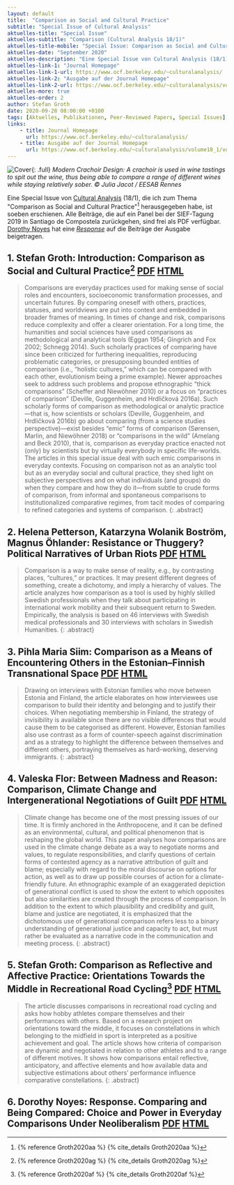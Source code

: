 ```yaml
---
layout: default
title:  "Comparison as Social and Cultural Practice"
subtitle: "Special Issue of Cultural Analysis"
aktuelles-title: "Special Issue"
aktuelles-subtitle: "Comparison (Cultural Analysis 18/1)"
aktuelles-title-mobile: "Special Issue: Comparison as Social and Cultural Practice"
aktuelles-date: "September 2020"
aktuelles-description: "Eine Special Issue von Cultural Analysis (18/1), die ich zum Thema 'Comparison as Social and Cultural Practice' herausgegeben habe, ist soeben erschienen."
aktuelles-link-1: "Journal Homepage"
aktuelles-link-1-url: https://www.ocf.berkeley.edu/~culturalanalysis/
aktuelles-link-2: "Ausgabe auf der Journal Homepage"
aktuelles-link-2-url: https://www.ocf.berkeley.edu/~culturalanalysis/volume18_1/vol18_1_toc.html
aktuelles-more: true
aktuelles-order: 2
author: Stefan Groth
date: 2020-09-28 08:00:00 +0100
tags: [Aktuelles, Publikationen, Peer-Reviewed Papers, Special Issues]
links:
    - title: Journal Homepage
      url: https://www.ocf.berkeley.edu/~culturalanalysis/
    - title: Ausgabe auf der Journal Homepage
      url: https://www.ocf.berkeley.edu/~culturalanalysis/volume18_1/vol18_1_toc.html
---
```

![Cover](/assets/img/crachoirface.jpg "Crachoir"){: .full}
*Modern Crachoir Design: A crachoir is used in wine tastings to spit out the wine, thus being able to compare a range of different wines while staying relatively sober. © Julia Jacot / EESAB Rennes*

Eine Special Issue von [Cultural Analysis](https://www.ocf.berkeley.edu/~culturalanalysis/) (18/1), die ich zum Thema "Comparison as Social and Cultural Practice"[^1] herausgegeben habe, ist soeben erschienen. Alle Beiträge, die auf ein Panel bei der SIEF-Tagung 2019 in Santiago de Compostela zurückgehen, sind frei als PDF verfügbar. [Dorothy Noyes](https://cfs.osu.edu/people/noyes.10) hat eine [*Response*](https://www.ocf.berkeley.edu/~culturalanalysis/volume18_1/vol18_1_Noyes.html) auf die Beiträge der Ausgabe beigetragen.

## 1. Stefan Groth: Introduction: Comparison as Social and Cultural Practice[^2] <a href="https://www.ocf.berkeley.edu/~culturalanalysis/volume18_1/pdf/Introduction.pdf" class="pdf-l">PDF</a> <a href="https://www.ocf.berkeley.edu/~culturalanalysis/volume18_1/volume18_1_Introduction.html" class="pdf-l">HTML</a>
> Comparisons are everyday practices used for making sense of social roles and encounters, socioeconomic transformation processes, and uncertain futures. By comparing oneself with others, practices, statuses, and worldviews are put into context and embedded in broader frames of meaning. In times of change and risk, comparisons reduce complexity and offer a clearer orientation. For a long time, the humanities and social sciences have used comparisons as methodological and analytical tools (Eggan 1954; Gingrich and Fox 2002; Schnegg 2014). Such scholarly practices of comparing have since been criticized for furthering inequalities, reproducing problematic categories, or presupposing bounded entities of comparison (i.e., “holistic cultures,” which can be compared with each other, evolutionism being a prime example). Newer approaches seek to address such problems and propose ethnographic “thick comparisons” (Scheffer and Niewöhner 2010) or a focus on “practices of comparison” (Deville, Guggenheim, and Hrdličková 2016a). Such scholarly forms of comparison as methodological or analytic practice—that is, how scientists or scholars (Deville, Guggenheim, and Hrdličková 2016b) go about comparing (from a science studies perspective)—exist besides “emic” forms of comparison (Sørensen, Marlin, and Niewöhner 2018) or “comparisons in the wild” (Amelang and Beck 2010), that is, comparison as everyday practice enacted not (only) by scientists but by virtually everybody in specific life-worlds. The articles in this special issue deal with such emic comparisons in everyday contexts. Focusing on comparison not as an analytic tool but as an everyday social and cultural practice, they shed light on subjective perspectives and on what individuals (and groups) do when they compare and how they do it—from subtle to crude forms of comparison, from informal and spontaneous comparisons to institutionalized comparative regimes, from tacit modes of comparing to refined categories and systems of comparison.
{: .abstract}

## 2. Helena Petterson, Katarzyna Wolanik Boström, Magnus Öhlander: Resistance or Thuggery? Political Narratives of Urban Riots <a href="https://www.ocf.berkeley.edu/~culturalanalysis/volume18_1/pdf/PetterssonBostromOhlander.pdf" class="pdf-l">PDF</a> <a href="https://www.ocf.berkeley.edu/~culturalanalysis/volume18_1/volume18_1_PetterssonBostromOhlander.html" class="pdf-l">HTML</a>
> Comparison is a way to make sense of reality, e.g., by contrasting places, “cultures,” or practices. It may present different degrees of something, create a dichotomy, and imply a hierarchy of values. The article analyzes how comparison as a tool is used by highly skilled Swedish professionals when they talk about participating in international work mobility and their subsequent return to Sweden. Empirically, the analysis is based on 46 interviews with Swedish medical professionals and 30 interviews with scholars in Swedish Humanities. 
{: .abstract}

## 3. Pihla Maria Siim: Comparison as a Means of Encountering Others in the Estonian–Finnish Transnational Space <a href="https://www.ocf.berkeley.edu/~culturalanalysis/volume18_1/pdf/Siim.pdf" class="pdf-l">PDF</a> <a href="https://www.ocf.berkeley.edu/~culturalanalysis/volume18_1/volume18_1_Siim.html" class="pdf-l">HTML</a>
> Drawing on interviews with Estonian families who move between Estonia and Finland, the article elaborates on how interviewees use comparison to build their identity and belonging and to justify their choices. When negotiating membership in Finland, the strategy of invisibility is available since there are no visible differences that would cause them to be categorised as different. However, Estonian families also use contrast as a form of counter-speech against discrimination and as a strategy to highlight the difference between themselves and different others, portraying themselves as hard-working, deserving immigrants.
{: .abstract}

## 4. Valeska Flor: Between Madness and Reason: Comparison, Climate Change and Intergenerational Negotiations of Guilt <a href="https://www.ocf.berkeley.edu/~culturalanalysis/volume18_1/pdf/Flor.pdf" class="pdf-l">PDF</a> <a href="https://www.ocf.berkeley.edu/~culturalanalysis/volume18_1/vol18_1_Flor.html" class="pdf-l">HTML</a>
> Climate change has become one of the most pressing issues of our time. It is firmly anchored in the Anthropocene, and it can be defined as an environmental, cultural, and political phenomenon that is reshaping the global world. This paper analyses how comparisons are used in the climate change debate as a way to negotiate norms and values, to regulate responsibilities, and clarify questions of certain forms of contested agency as a narrative attribution of guilt and blame; especially with regard to the moral discourse on options for action, as well as to draw up possible courses of action for a climate-friendly future. An ethnographic example of an exaggerated depiction of generational conflict is used to show the extent to which opposites but also similarities are created through the process of comparison. In addition to the extent to which plausibility and credibility and guilt, blame and justice are negotiated, it is emphasized that the dichotomous use of generational comparison refers less to a binary understanding of generational justice and capacity to act, but must rather be evaluated as a narrative code in the communication and meeting process. 
{: .abstract}

## 5. Stefan Groth: Comparison as Reflective and Affective Practice: Orientations Towards the Middle in Recreational Road Cycling[^3] <a href="https://www.ocf.berkeley.edu/~culturalanalysis/volume18_1/pdf/Groth.pdf" class="pdf-l">PDF</a> <a href="https://www.ocf.berkeley.edu/~culturalanalysis/volume18_1/volume18_1_Groth.html" class="pdf-l">HTML</a>
> The article discusses comparisons in recreational road cycling and asks how hobby athletes compare themselves and their performances with others. Based on a research project on orientations toward the middle, it focuses on constellations in which belonging to the midfield in sport is interpreted as a positive achievement and goal. The article shows how criteria of comparison are dynamic and negotiated in relation to other athletes and to a range of different motives. It shows how comparisons entail reflective, anticipatory, and affective elements and how available data and subjective estimations about others’ performance influence comparative constellations.
{: .abstract}

## 6. Dorothy Noyes: Response. Comparing and Being Compared: Choice and Power in Everyday Comparisons Under Neoliberalism <a href="https://www.ocf.berkeley.edu/~culturalanalysis/volume18_1/pdf/Noyes.pdf" class="pdf-l">PDF</a> <a href="https://www.ocf.berkeley.edu/~culturalanalysis/volume18_1/volume18_1_Noyes.html" class="pdf-l">HTML</a>

[^1]: {% reference Groth2020aa %} {% cite_details Groth2020aa %}
[^2]: {% reference Groth2020ag %} {% cite_details Groth2020ag %}
[^3]: {% reference Groth2020af %} {% cite_details Groth2020af %}